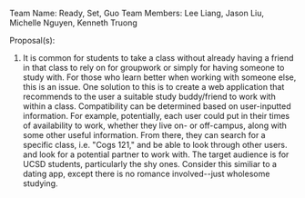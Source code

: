 Team Name: Ready, Set, Guo
Team Members: Lee Liang, Jason Liu, Michelle Nguyen, Kenneth Truong

Proposal(s):

1) It is common for students to take a class without already having a friend in that class to rely on for groupwork or simply for having someone to study with. For those who learn better when working with someone else, this is an issue. One solution to this is to create a web application that recommends to the user a suitable study buddy/friend to work with within a class. Compatibility can be determined based on user-inputted information. For example, potentially, each user could put in their times of availability to work, whether they live on- or off-campus, along with some other useful information. From there, they can search for a specific class, i.e. "Cogs 121," and be able to look through other users. and look for a potential partner to work with. The target audience is for UCSD students, particularly the shy ones. Consider this similiar to a dating app, except there is no romance involved--just wholesome studying.

